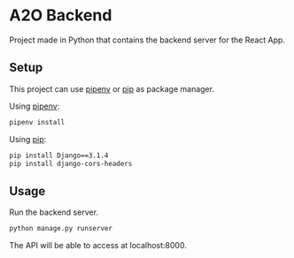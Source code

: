 # A2O Backend

Project made in Python that contains the backend server for the React App.

## Setup

This project can use [pipenv](https://github.com/pypa/pipenv) or [pip](https://pip.pypa.io/en/stable/) as package manager.

Using [pipenv](https://github.com/pypa/pipenv):

```bash
pipenv install
```

Using [pip](https://pip.pypa.io/en/stable/):
```bash
pip install Django==3.1.4
pip install django-cors-headers
```

## Usage

Run the backend server.

```bash
python manage.py runserver
```

The API will be able to access at localhost:8000.